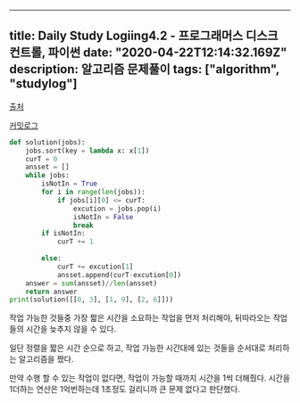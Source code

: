 
---
title: Daily Study Logiing4.2 - 프로그래머스 디스크 컨트롤, 파이썬
date: "2020-04-22T12:14:32.169Z"
description: 알고리즘 문제풀이
tags: ["algorithm", "studylog"] 
---
[출처](https://programmers.co.kr/learn/courses/30/lessons/42627)

[커밋로그](https://github.com/Jesscha/algorithmsolutions/commit/00f569e7da543a114aa062d25d2b2bc747dd9d16)

```python 
def solution(jobs):
    jobs.sort(key = lambda x: x[1])
    curT = 0
    ansset = [] 
    while jobs:
        isNotIn = True
        for i in range(len(jobs)):
            if jobs[i][0] <= curT:
                excution = jobs.pop(i)
                isNotIn = False
                break
        if isNotIn:
            curT += 1 
            
        else:
            curT += excution[1]
            ansset.append(curT-excution[0])
    answer = sum(ansset)//len(ansset)
    return answer
print(solution([[0, 3], [1, 9], [2, 6]]))
```

작업 가능한 것들중 가장 짧은 시간을 소요하는 작업을 먼저 처리해야, 뒤따라오는 작업들의 시간을 늦추지 않을 수 있다. 

일단 정렬을 짧은 시간 순으로 하고, 작업 가능한 시간대에 있는 것들을 순서대로 처리하는 알고리즘을 짰다.

만약 수행 할 수 있는 작업이 없다면, 작업이 가능할 때까지 시간을 1씩 더해줬다. 시간을 1더하는 연산은 1억번하는데 1초정도 걸리니까 큰 문제 없다고 판단했다. 


